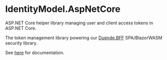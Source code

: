 # IdentityModel.AspNetCore
ASP.NET Core helper library managing user and client access tokens in ASP.NET Core.

The token management library powering our [Duende.BFF](https://duendesoftware.com/products/bff) SPA/BlazorWASM security library. 

See [here](https://identitymodel.readthedocs.io/en/latest/aspnetcore/overview.html) for documentation.
